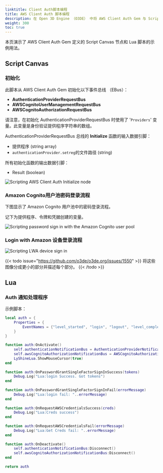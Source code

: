 ```yaml
---
linktitle: Client Auth脚本编程
title: AWS Client Auth 脚本编程
description: 在 Open 3D Engine （O3DE） 中将 AWS Client Auth Gem 与 Script Canvas 和 Lua 结合使用的示例。
weight: 300
toc: true
---
```


本页演示了 AWS Client Auth Gem 定义的 Script Canvas 节点和 Lua 脚本的示例用法。

## Script Canvas

### 初始化

此脚本从 AWS Client Auth Gem 初始化以下事件总线 （EBus）：

* **AuthenticationProviderRequestBus**
* **AWSCognitoUserManagementRequestBus**
* **AWSCognitoAuthorizationRequestBus**

请注意，在初始化 AuthenticationProviderRequestBus 时使用了 '`Providers`' 变量。此变量是身份验证提供程序字符串的数组。

AuthenticationProviderRequestBus 总线的 **Initialize** 函数的输入数据引脚：

* 提供程序 (string array)
* `authenticationProvider.setreg`的文件路径 (string)

所有初始化函数的输出数据引脚：

* Result (boolean)

![Scripting AWS Client Auth Initialize node](/images/user-guide/gems/reference/aws/aws-client-auth/scripting-initialize.png)

### Amazon Cognito用户池密码登录流程

下图显示了 Amazon Cognito 用户池中的密码登录流程。

记下为提供程序、令牌和凭据创建的变量。

![Scripting password sign in with the Amazon Cognito user pool](/images/user-guide/gems/reference/aws/aws-client-auth/scripting-password-sign-in.png)

### Login with Amazon 设备登录流程

![Scripting LWA device sign in](/images/user-guide/gems/reference/aws/aws-client-auth/scripting-lwa-device-sign-in.png)

{{< todo issue="https://github.com/o3de/o3de.org/issues/1550" >}}
将这些图像分成更小的部分并描述每个部分。
{{< /todo >}}

## Lua

### Auth 通知处理程序

示例脚本：

```lua
local auth = {
    Properties = {
        EventNames = {"level_started", "login", "logout", "level_completed"}
    }
}
 
function auth:OnActivate()
    self.authenticationNotificationBus = AuthenticationProviderNotificationBus.Connect(self)
    self.awsCognitoAuthorizationNotificationBus = AWSCognitoAuthorizationNotificationBus.Connect(self)
    LyShineLua.ShowMouseCursor(true)
end
 
function auth:OnPasswordGrantSingleFactorSignInSuccess(tokens)
    Debug.Log("Lua:login Success. Got tokens")
end
 
function auth:OnPasswordGrantSingleFactorSignInFail(errorMessage)
    Debug.Log("Lua:login fail: "..errorMessage)
end
 
function auth:OnRequestAWSCredentialsSuccess(creds)
    Debug.Log("Lua:Creds success")
end
 
function auth:OnRequestAWSCredentialsFail(errorMessage)
    Debug.Log("Lua:Get Creds fail: "..errorMessage)
end
 
function auth:OnDeactivate()   
    self.authenticationNotificationBus:Disconnect()
    self.awsCognitoAuthorizationNotificationBus:Disconnect()
end
 
return auth
```
